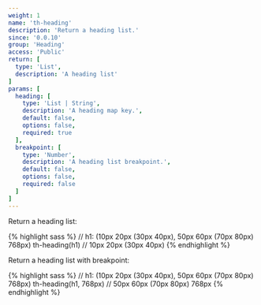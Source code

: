 ```yaml
---
weight: 1
name: 'th-heading'
description: 'Return a heading list.'
since: '0.0.10'
group: 'Heading'
access: 'Public'
return: [
  type: 'List',
  description: 'A heading list'
]
params: [
  heading: [
    type: 'List | String',
    description: 'A heading map key.',
    default: false,
    options: false,
    required: true
  ],
  breakpoint: [
    type: 'Number',
    description: 'A heading list breakpoint.',
    default: false,
    options: false,
    required: false
  ]
]
---
```

Return a heading list:

{% highlight sass %}
// h1: (10px 20px (30px 40px), 50px 60px (70px 80px) 768px)
th-heading(h1)
// 10px 20px (30px 40px)
{% endhighlight %}

Return a heading list with breakpoint:

{% highlight sass %}
// h1: (10px 20px (30px 40px), 50px 60px (70px 80px) 768px)
th-heading(h1, 768px)
// 50px 60px (70px 80px) 768px
{% endhighlight %}